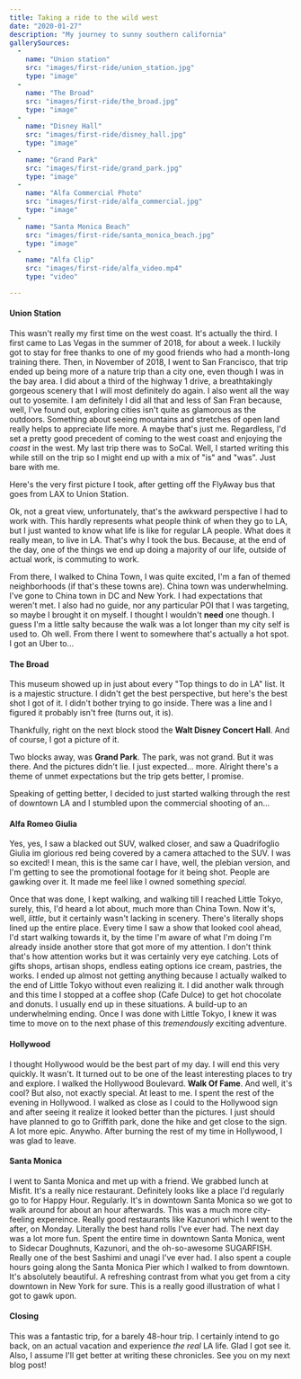 ```yaml
---
title: Taking a ride to the wild west
date: "2020-01-27"
description: "My journey to sunny southern california"
gallerySources:
  -
    name: "Union station"
    src: "images/first-ride/union_station.jpg"
    type: "image"
  -
    name: "The Broad"
    src: "images/first-ride/the_broad.jpg"
    type: "image"
  -
    name: "Disney Hall"
    src: "images/first-ride/disney_hall.jpg"
    type: "image"
  -
    name: "Grand Park"
    src: "images/first-ride/grand_park.jpg"
    type: "image"
  -
    name: "Alfa Commercial Photo"
    src: "images/first-ride/alfa_commercial.jpg"
    type: "image"
  -
    name: "Santa Monica Beach"
    src: "images/first-ride/santa_monica_beach.jpg"
    type: "image"
  -
    name: "Alfa Clip"
    src: "images/first-ride/alfa_video.mp4"
    type: "video"

---
```


#### Union Station

This wasn't really my first time on the west coast. It's actually the third. I first came to Las Vegas in the summer of 2018, for about a week. I luckily got to stay for free thanks to one of my good friends who had a month-long training there.
Then, in November of 2018, I went to San Francisco, that trip ended up being more of a nature trip than a city one, even though I was in the bay area. I did about a third of the highway 1 drive, a breathtakingly gorgeous scenery that I will most definitely do again. I also went all the way out to yosemite. I am definitely I did all that and less of San Fran because, well, I've found out, exploring cities isn't quite as glamorous as the outdoors. Something about seeing mountains and stretches of open land really helps to appreciate life more. A maybe that's just me. Regardless, I'd set a pretty good precedent of coming to the west coast and enjoying the _coast_ in the west. My last trip there was to SoCal. Well, I started writing this while still on the trip so I might end up with a mix of "is" and "was". Just bare with me.

Here's the very first picture I took, after getting off the FlyAway bus that goes from LAX to Union Station.

<media-box name="After getting of the bus at Union Station" index=0 src="images/first-ride/union_station.jpg"></media-box>


Ok, not a great view, unfortunately, that's the awkward perspective I had to work with.
This hardly represents what people think of when they go to LA, but I just wanted to know what life is like for regular LA people. What does it really mean, to live in LA. That's why I took the bus. Because, at the end of the day, one of the things we end up doing a majority of our life, outside of actual work, is commuting to work.

From there, I walked to China Town, I was quite excited, I'm a fan of themed neighborhoods (if that's these towns are).
China town was underwhelming. I've gone to China town in DC and New York. I had expectations that weren't met. I also had no guide, nor any particular POI that I was targeting, so maybe I brought it on myself. I thought I wouldn't **need** one though. I guess I'm a little salty because the walk was a lot longer than my city self is used to. Oh well. From there I went to somewhere that's actually a hot spot. I got an Uber to... 


#### The Broad

This museum showed up in just about every "Top things to do in LA" list. It is a majestic structure. I didn't get the best perspective, but here's the best shot I got of it. I didn't bother trying to go inside. There was a line and I figured it probably isn't free (turns out, it is). 
<media-box name="The broad Museum" index=1 src="images/first-ride/the_broad.jpg"></media-box>

Thankfully, right on the next block stood the **Walt Disney Concert Hall**.
And of course, I got a picture of it. 
<media-box name="Disney Hall" index=2 src="images/first-ride/disney_hall.jpg"></media-box>

Two blocks away, was **Grand Park**. The park, was not grand. But it was there. And the pictures didn't lie. I just expected... more. Alright there's a theme of unmet expectations but the trip gets better, I promise.
<media-box name="Grand Park" index=3 src="images/first-ride/grand_park.jpg"></media-box>

Speaking of getting better, I decided to just started walking through the rest of downtown LA and I stumbled upon the commercial shooting of an...


#### Alfa Romeo Giulia
Yes, yes, I saw a blacked out SUV, walked closer, and saw a Quadrifoglio Giulia im glorious red being covered by a camera attached to the SUV.
I was so excited! I mean, this is the same car I have, well, the plebian version, and I'm getting to see the promotional footage for it being shot. People are gawking over it. It made me feel like I owned something *special*.
<media-box name="The shooting an Alfa Romeo promo video" index=4 src="images/first-ride/alfa_commercial.jpg"></media-box>
<media-box name="The shooting an Alfa Romeo promo video" index=6 src="images/first-ride/alfa_video.mp4" type=video></media-box>


Once that was done, I kept walking, and walking till I reached Little Tokyo, surely, this, I'd heard a lot about, much more than China Town. Now it's, well, *little*, but it certainly wasn't lacking in scenery. There's literally shops lined up the entire place. Every time I saw a show that looked cool ahead, I'd start walking towards it, by the time I'm aware of what I'm doing I'm already inside another store that got more of my attention. I don't think that's how attention works but it was certainly very eye catching. Lots of gifts shops, artisan shops, endless eating options ice cream, pastries, the works. I ended up almost not getting anything because I actually walked to the end of Little Tokyo without even realizing it. I did another walk through and this time I stopped at a coffee shop (Cafe Dulce) to get hot chocolate and donuts. I usually end up in these situations. A build-up to an underwhelming ending.
Once I was done with Little Tokyo, I knew it was time to move on to the next phase of this *tremendously* exciting adventure.


#### Hollywood
I thought Hollywood would be the best part of my day. I will end this very quickly. It wasn't. It turned out to be one of the least interesting places to try and explore. I walked the Hollywood Boulevard. **Walk Of Fame**. And well, it's cool? But also, not exactly special. At least to me. I spent the rest of the evening in Hollywood. I walked as close as I could to the Hollywood sign and after seeing it realize it looked better than the pictures. I just should have planned to go to Griffith park, done the hike and get close to the sign. A lot more epic. Anywho. After burning the rest of my time in Hollywood, I was glad to leave. 


#### Santa Monica
I went to Santa Monica and met up with a friend. We grabbed lunch at Misfit. It's a really nice restaurant. Definitely looks like a place I'd regularly go to for Happy Hour. Regularly. It's in downtown Santa Monica so we got to walk around for about an hour afterwards. This was a much more city-feeling expereince. 
Really good restaurants like Kazunori which I went to the after, on Monday. Literally the best hand rolls I've ever had. The next day was a lot more fun. Spent the entire time in downtown Santa Monica, went to Sidecar Doughnuts, Kazunori, and the oh-so-awesome SUGARFISH. Really one of the best Sashimi and unagi I've ever had. I also spent a couple hours going along the Santa Monica Pier which I walked to from downtown. It's absolutely beautiful. A refreshing contrast from what you get from a city downtown in New York for sure. 
This is a really good illustration of what I got to gawk upon.

<media-box name="View of the Santa Monica Beach" index=5 src="images/first-ride/santa_monica_beach.jpg"></media-box>


#### Closing
This was a fantastic trip, for a barely 48-hour trip. I certainly intend to go back, on an actual vacation and experience *the real* LA life. Glad I got see it. Also, I assume I'll get better at writing these chronicles. See you on my next blog post!


